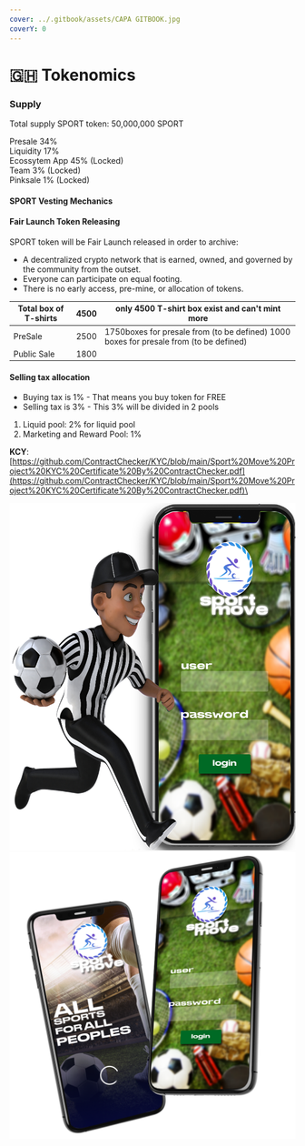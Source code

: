 ```yaml
---
cover: ../.gitbook/assets/CAPA GITBOOK.jpg
coverY: 0
---
```


# 🇬🇭 Tokenomics

### Supply

Total supply SPORT token: 50,000,000 SPORT

Presale 34%\
Liquidity 17% \
Ecossytem App 45% (Locked) \
Team 3% (Locked) \
Pinksale 1% (Locked)

#### SPORT Vesting Mechanics

#### Fair Launch Token Releasing

SPORT token will be Fair Launch released in order to archive:

* A decentralized crypto network that is earned, owned, and governed by the community from the outset.
* Everyone can participate on equal footing.
* There is no early access, pre-mine, or allocation of tokens.

| Total box of T-shirts | 4500 | only 4500 T-shirt box exist and can't mint more                                        |
| --------------------- | ---- | -------------------------------------------------------------------------------------- |
| PreSale               | 2500 | 1750boxes for presale from (to be defined) 1000 boxes for presale from (to be defined) |
| Public Sale           | 1800 |                                                                                        |

#### Selling tax allocation

* Buying tax is 1% - That means you buy token for FREE
* Selling tax is 3% - This 3% will be divided in 2 pools

1. Liquid pool: 2% for liquid pool
2. Marketing and Reward Pool: 1%

**KCY**:[https://github.com/ContractChecker/KYC/blob/main/Sport%20Move%20Project%20KYC%20Certificate%20By%20ContractChecker.pdf](https://github.com/ContractChecker/KYC/blob/main/Sport%20Move%20Project%20KYC%20Certificate%20By%20ContractChecker.pdf)\


![](../.gitbook/assets/faqph.png) ![](../.gitbook/assets/Homeph.png)
